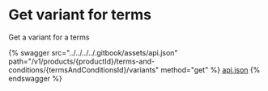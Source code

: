 # Get variant for terms

Get a variant for a terms

{% swagger src="../../../../.gitbook/assets/api.json" path="/v1/products/{productId}/terms-and-conditions/{termsAndConditionsId}/variants" method="get" %}
[api.json](../../../../.gitbook/assets/api.json)
{% endswagger %}
